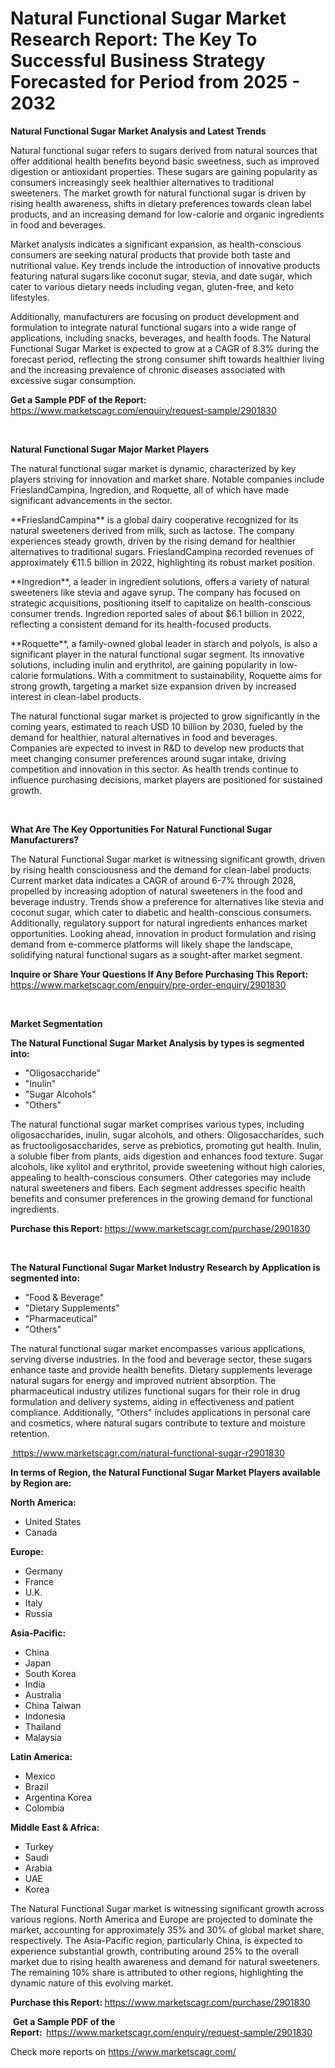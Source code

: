 <p><h1>Natural Functional Sugar Market Research Report: The Key To Successful Business Strategy Forecasted for Period from 2025 - 2032</h1></p><p><strong>Natural Functional Sugar Market Analysis and Latest Trends</strong></p>
<p><p>Natural functional sugar refers to sugars derived from natural sources that offer additional health benefits beyond basic sweetness, such as improved digestion or antioxidant properties. These sugars are gaining popularity as consumers increasingly seek healthier alternatives to traditional sweeteners. The market growth for natural functional sugar is driven by rising health awareness, shifts in dietary preferences towards clean label products, and an increasing demand for low-calorie and organic ingredients in food and beverages.</p><p>Market analysis indicates a significant expansion, as health-conscious consumers are seeking natural products that provide both taste and nutritional value. Key trends include the introduction of innovative products featuring natural sugars like coconut sugar, stevia, and date sugar, which cater to various dietary needs including vegan, gluten-free, and keto lifestyles. </p><p>Additionally, manufacturers are focusing on product development and formulation to integrate natural functional sugars into a wide range of applications, including snacks, beverages, and health foods. The Natural Functional Sugar Market is expected to grow at a CAGR of 8.3% during the forecast period, reflecting the strong consumer shift towards healthier living and the increasing prevalence of chronic diseases associated with excessive sugar consumption.</p></p>
<p><strong>Get a Sample PDF of the Report:&nbsp;</strong> <a href="https://www.marketscagr.com/enquiry/request-sample/2901830?utm_campaign=2650&utm_medium=2&utm_source=Github&utm_content=ia&utm_term=16032025&utm_id=natural-functional-sugar">https://www.marketscagr.com/enquiry/request-sample/2901830</a></p>
<p>&nbsp;</p>
<p><strong>Natural Functional Sugar Major Market Players</strong></p>
<p><p>The natural functional sugar market is dynamic, characterized by key players striving for innovation and market share. Notable companies include FrieslandCampina, Ingredion, and Roquette, all of which have made significant advancements in the sector.</p><p>**FrieslandCampina** is a global dairy cooperative recognized for its natural sweeteners derived from milk, such as lactose. The company experiences steady growth, driven by the rising demand for healthier alternatives to traditional sugars. FrieslandCampina recorded revenues of approximately €11.5 billion in 2022, highlighting its robust market position.</p><p>**Ingredion**, a leader in ingredient solutions, offers a variety of natural sweeteners like stevia and agave syrup. The company has focused on strategic acquisitions, positioning itself to capitalize on health-conscious consumer trends. Ingredion reported sales of about $6.1 billion in 2022, reflecting a consistent demand for its health-focused products.</p><p>**Roquette**, a family-owned global leader in starch and polyols, is also a significant player in the natural functional sugar segment. Its innovative solutions, including inulin and erythritol, are gaining popularity in low-calorie formulations. With a commitment to sustainability, Roquette aims for strong growth, targeting a market size expansion driven by increased interest in clean-label products.</p><p>The natural functional sugar market is projected to grow significantly in the coming years, estimated to reach USD 10 billion by 2030, fueled by the demand for healthier, natural alternatives in food and beverages. Companies are expected to invest in R&D to develop new products that meet changing consumer preferences around sugar intake, driving competition and innovation in this sector. As health trends continue to influence purchasing decisions, market players are positioned for sustained growth.</p></p>
<p>&nbsp;</p>
<p><strong>What Are The Key Opportunities For Natural Functional Sugar Manufacturers?</strong></p>
<p><p>The Natural Functional Sugar market is witnessing significant growth, driven by rising health consciousness and the demand for clean-label products. Current market data indicates a CAGR of around 6-7% through 2028, propelled by increasing adoption of natural sweeteners in the food and beverage industry. Trends show a preference for alternatives like stevia and coconut sugar, which cater to diabetic and health-conscious consumers. Additionally, regulatory support for natural ingredients enhances market opportunities. Looking ahead, innovation in product formulation and rising demand from e-commerce platforms will likely shape the landscape, solidifying natural functional sugars as a sought-after market segment.</p></p>
<p><strong>Inquire or Share Your Questions If Any Before Purchasing This Report:</strong> <a href="https://www.marketscagr.com/enquiry/pre-order-enquiry/2901830?utm_campaign=2650&utm_medium=2&utm_source=Github&utm_content=ia&utm_term=16032025&utm_id=natural-functional-sugar">https://www.marketscagr.com/enquiry/pre-order-enquiry/2901830</a></p>
<p>&nbsp;</p>
<p><strong>Market Segmentation</strong></p>
<p><strong>The Natural Functional Sugar Market Analysis by types is segmented into:</strong></p>
<p><ul><li>"Oligosaccharide"</li><li>"Inulin"</li><li>"Sugar Alcohols"</li><li>"Others"</li></ul></p>
<p><p>The natural functional sugar market comprises various types, including oligosaccharides, inulin, sugar alcohols, and others. Oligosaccharides, such as fructooligosaccharides, serve as prebiotics, promoting gut health. Inulin, a soluble fiber from plants, aids digestion and enhances food texture. Sugar alcohols, like xylitol and erythritol, provide sweetening without high calories, appealing to health-conscious consumers. Other categories may include natural sweeteners and fibers. Each segment addresses specific health benefits and consumer preferences in the growing demand for functional ingredients.</p></p>
<p><strong>Purchase this Report:&nbsp;</strong><a href="https://www.marketscagr.com/purchase/2901830?utm_campaign=2650&utm_medium=2&utm_source=Github&utm_content=ia&utm_term=16032025&utm_id=natural-functional-sugar">https://www.marketscagr.com/purchase/2901830</a></p>
<p>&nbsp;</p>
<p><strong>The Natural Functional Sugar Market Industry Research by Application is segmented into:</strong></p>
<p><ul><li>"Food & Beverage"</li><li>"Dietary Supplements"</li><li>"Pharmaceutical"</li><li>"Others"</li></ul></p>
<p><p>The natural functional sugar market encompasses various applications, serving diverse industries. In the food and beverage sector, these sugars enhance taste and provide health benefits. Dietary supplements leverage natural sugars for energy and improved nutrient absorption. The pharmaceutical industry utilizes functional sugars for their role in drug formulation and delivery systems, aiding in effectiveness and patient compliance. Additionally, "Others" includes applications in personal care and cosmetics, where natural sugars contribute to texture and moisture retention.</p></p>
<p><a href="https://www.marketscagr.com/natural-functional-sugar-r2901830?utm_campaign=2650&utm_medium=2&utm_source=Github&utm_content=ia&utm_term=16032025&utm_id=natural-functional-sugar">&nbsp;https://www.marketscagr.com/natural-functional-sugar-r2901830</a></p>
<p><strong>In terms of Region, the Natural Functional Sugar Market Players available by Region are:</strong></p>
<p>
    <p> <strong> North America: </strong>
        <ul>
            <li>United States</li>
            <li>Canada</li>
        </ul>
        </p> 
    <p> <strong> Europe: </strong>
        <ul>
            <li>Germany</li>
            <li>France</li>
            <li>U.K.</li>
            <li>Italy</li>
            <li>Russia</li>
        </ul>
        </p> 
    <p> <strong> Asia-Pacific: </strong>
        <ul>
            <li>China</li>
            <li>Japan</li>
            <li>South Korea</li>
            <li>India</li>
            <li>Australia</li>
            <li>China Taiwan</li>
            <li>Indonesia</li>
            <li>Thailand</li>
            <li>Malaysia</li>
        </ul>
        </p> 
    <p> <strong> Latin America: </strong>
        <ul>
            <li>Mexico</li>
            <li>Brazil</li>
            <li>Argentina Korea</li>
            <li>Colombia</li>
        </ul>
        </p> 
    <p> <strong> Middle East & Africa: </strong>
        <ul>
            <li>Turkey</li>
            <li>Saudi</li>
            <li>Arabia</li>
            <li>UAE</li>
            <li>Korea</li>
        </ul>
    </p>
    </p>
<p><p>The Natural Functional Sugar market is witnessing significant growth across various regions. North America and Europe are projected to dominate the market, accounting for approximately 35% and 30% of global market share, respectively. The Asia-Pacific region, particularly China, is expected to experience substantial growth, contributing around 25% to the overall market due to rising health awareness and demand for natural sweeteners. The remaining 10% share is attributed to other regions, highlighting the dynamic nature of this evolving market.</p></p>
<p><strong>Purchase this Report: </strong><a href="https://www.marketscagr.com/purchase/2901830?utm_campaign=2650&utm_medium=2&utm_source=Github&utm_content=ia&utm_term=16032025&utm_id=natural-functional-sugar">https://www.marketscagr.com/purchase/2901830</a></p>
<p>&nbsp;<strong>Get a Sample PDF of the Report:&nbsp;&nbsp;</strong><a href="https://www.marketscagr.com/enquiry/request-sample/2901830?utm_campaign=2650&utm_medium=2&utm_source=Github&utm_content=ia&utm_term=16032025&utm_id=natural-functional-sugar">https://www.marketscagr.com/enquiry/request-sample/2901830</a></p>
<p><strong></strong></p>
<p>Check more reports on <a href="https://www.marketscagr.com/?utm_campaign=2650&utm_medium=2&utm_source=Github&utm_content=ia&utm_term=16032025&utm_id=natural-functional-sugar">https://www.marketscagr.com/</a></p>